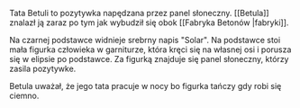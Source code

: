 Tata Betuli to pozytywka napędzana przez panel słoneczny. [[Betula]] znalazł ją zaraz po tym jak wybudził się obok [[Fabryka Betonów |fabryki]]. 

Na czarnej podstawce widnieje srebrny napis "Solar". Na podstawce stoi mała figurka człowieka w garniturze, która kręci się na własnej osi i porusza się w elipsie po  podstawce. Za figurką znajduje się panel słoneczny, którzy zasila pozytywke. 

Betula uważał, że jego tata pracuje w nocy bo figurka tańczy gdy robi się ciemno. 